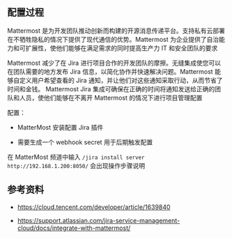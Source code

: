 ## 配置过程

Mattermost 是为开发团队推动创新而构建的开源消息传递平台。支持私有云部署在不牺牲隐私的情况下提供了现代通信的优势。Mattermost 为企业提供了自治能力和可扩展性，使他们能够在满足需求的同时提高生产力 IT 和安全团队的要求

Mattermost 减少了在 Jira 进行项目合作的开发团队的摩擦。无缝集成使您可以在团队需要的地方发布 Jira 信息，以简化协作并快速解决问题。Mattermost 能够自定义用户希望查看的 Jira 通知，并让他们对这些通知采取行动，从而节省了时间和金钱。 Mattermost Jira 集成可确保在正确的时间将通知发送给正确的团队和人员，使他们能够在不离开 Mattermost 的情况下进行项目管理配置

配置：

- MatterMost 安装配置 Jira 插件

- 需要生成一个 webhook secret 用于后期触发配置

在 MatterMost 频道中输入 `/jira install server http://192.168.1.200:8050/` 会出现操作步骤说明

## 参考资料

- <https://cloud.tencent.com/developer/article/1639840>

- <https://support.atlassian.com/jira-service-management-cloud/docs/integrate-with-mattermost/>